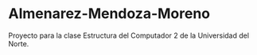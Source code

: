 # Almenarez-Mendoza-Moreno
Proyecto para la clase Estructura del Computador 2 de la Universidad del Norte.
